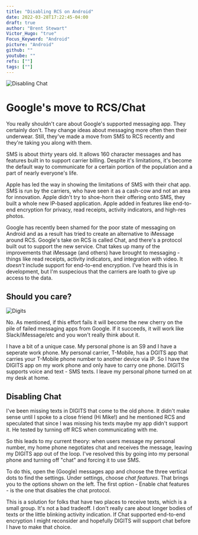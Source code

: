 ```yaml
---
title: "Disabling RCS on Android"
date: 2022-03-28T17:22:45-04:00
draft: true
author: "Brent Stewart"
Victor_Hugo: "true"
Focus_Keyword: "Android"
picture: "Android"
github: ""
youtube: ""
refs: [""]
tags: [""]
---
```

![Disabling Chat](/disable_chat.jpg#floatsmallright)
# Google's move to RCS/Chat
You really shouldn't care about Google's supported messaging app.  They certainly don't.  They change ideas about messaging more often then their underwear.  Still, they've made a move from SMS to RCS recently and they're taking you along with them.

SMS is about thirty years old.  It allows 160 character messages and has features built in to support carrier billing.  Despite it's limitations, it's become the default way to communicate for a certain portion of the population and a part of nearly everyone's life.

Apple has led the way in showing the limitations of SMS with their chat app.  SMS is run by the carriers, who have seen it as a cash-cow and not an area for innovation.  Apple didn't try to shoe-horn their offering onto SMS, they built a whole new IP-based application.  Apple added in features like end-to-end encryption for privacy, read receipts, activity indicators, and high-res photos.

Google has recently been shamed for the poor state of messaging on Android and as a result has tried to create an alternative to iMessage around RCS.  Google's take on RCS is called Chat, and there's a protocol built out to support the new service.  Chat takes up many of the improvements that iMessage (and others) have brought to messaging - things like read receipts, activity indicators, and integration with video.  It _doesn't_ include support for end-to-end encryption.  I've heard this is in development, but I'm suspecious that the carriers are loath to give up access to the data.

## Should you care?
![Digits](/digits_app.png#floatsmallleft)


No.  As mentioned, if this effort fails it will become the new cherry on the pile of failed messaging apps from Google.  If it succeeds, it will work like Slack/iMessage/etc and you won't really think about it.

I have a bit of a unique case.  My personal phone is an S9 and I have a seperate work phone.  My personal carrier, T-Mobile, has a DGITS app that carries your T-Mobile phone number to another device via IP.  So I have the DIGITS app on my work phone and only have to carry one phone.  DIGITS supports voice and text - SMS texts.  I leave my personal phone turned on at my desk at home.

## Disabling Chat

I've been missing texts in DIGITS that come to the old phone.  It didn't make sense until I spoke to a close friend (Hi Mike!) and he mentioned RCS and speculated that since I was missing his texts maybe my app didn't support it.  He tested by turning off RCS when communicating with me.

So this leads to my current theory: when users message my personal number, my home phone negotiates chat and receives the message, leaving my DIGITS app out of the loop.  I've resolved this by going into my personal phone and turning off "chat" and forcing it to use SMS.

To do this, open the (Google) messages app and choose the three vertical dots to find the settings.  Under settings, choose _chat features_.  That brings you to the options shown on the left.  The first option - Enable chat features - is the one that disables the chat protocol. 

This is a solution for folks that have two places to receive texts, which is a small group.  It's not a bad tradeoff.  I don't really care about longer bodies of texts or the little blinking activity indication.  If Chat supported end-to-end encryption I might reconsider and hopefully DIGITS will support chat before I have to make that choice.